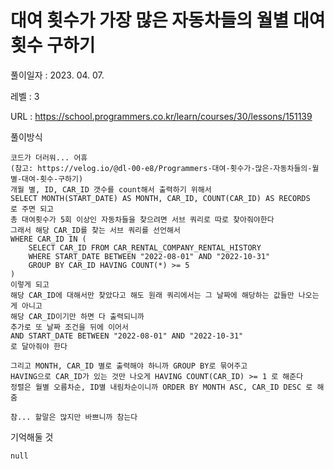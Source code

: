 # 대여 횟수가 가장 많은 자동차들의 월별 대여 횟수 구하기
풀이일자 : 2023. 04. 07.  
    
레벨 : 3    

URL : https://school.programmers.co.kr/learn/courses/30/lessons/151139
    
풀이방식    

    코드가 더러워... 어휴
    (참고: https://velog.io/@dl-00-e8/Programmers-대여-횟수가-많은-자동차들의-월별-대여-횟수-구하기)
    개월 별, ID, CAR_ID 갯수를 count해서 출력하기 위해서
    SELECT MONTH(START_DATE) AS MONTH, CAR_ID, COUNT(CAR_ID) AS RECORDS
    로 주면 되고
    총 대여횟수가 5회 이상인 자동차들을 찾으려면 서브 쿼리로 따로 찾아줘야한다
    그래서 해당 CAR_ID를 찾는 서브 쿼리를 선언해서
    WHERE CAR_ID IN (
        SELECT CAR_ID FROM CAR_RENTAL_COMPANY_RENTAL_HISTORY 
        WHERE START_DATE BETWEEN "2022-08-01" AND "2022-10-31" 
        GROUP BY CAR_ID HAVING COUNT(*) >= 5
    )
    이렇게 되고
    해당 CAR_ID에 대해서만 찾았다고 해도 원래 쿼리에서는 그 날짜에 해당하는 값들만 나오는게 아니고
    해당 CAR_ID이기만 하면 다 출력되니까
    추가로 또 날짜 조건을 뒤에 이어서
    AND START_DATE BETWEEN "2022-08-01" AND "2022-10-31"
    로 달아줘야 한다

    그리고 MONTH, CAR_ID 별로 출력해야 하니까 GROUP BY로 묶어주고
    HAVING으로 CAR_ID가 있는 것만 나오게 HAVING COUNT(CAR_ID) >= 1 로 해준다
    정렬은 월별 오름차순, ID별 내림차순이니까 ORDER BY MONTH ASC, CAR_ID DESC 로 해줌

    참... 할말은 많지만 바쁘니까 참는다

기억해둘 것  
    
    null
